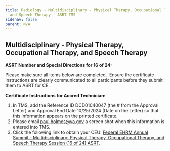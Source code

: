 ```yaml
---
title: Radiology - Multidisciplinary - Physical Therapy, Occupational Therapy,
  and Speech Therapy - ASRT TMS
sidenav: false
parent: N/A
---
```

## Multidisciplinary - Physical Therapy, Occupational Therapy, and Speech Therapy

**ASRT Number and Special Directions for 16 of 24:**

Please make sure all items below are completed.  Ensure the certificate instructions are clearly communicated to all participants before they submit them to ASRT for CE.

**Certificate Instructions for Accred Technician:**

1. In TMS, add the Reference ID DCD01040047 (the # from the Approval Letter) and Approval End Date 10/25/2024 (Date on the Letter) so that this information appears on the printed certificate.
1. Please email [paul.holmes@va.gov](mailto:paul.holmes@va.gov) a screen shot when this information is entered into TMS.
1. Click the following link to obtain your CEU: [Federal EHRM Annual Summit - Multidisciplinary: Physical Therapy, Occupational Therapy, and Speech Therapy Session (16 of 24) ASRT](https://va-hcm03.ns2cloud.com/learning/user/deeplink.do?linkId=ITEM_DETAILS&componentID=131014499&componentTypeID=VA&fromSF=Y&revisionDate=1725940800000#/9447B7903131AD1C1900720634C063BA).
